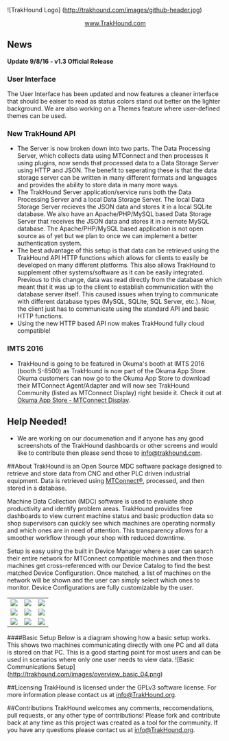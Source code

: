 <!--
  Title: TrakHound
  Description: Open Source MDC Software Package using MTConnect
  Author: Feenux LLC
  -->
  
![TrakHound Logo] (http://trakhound.com/images/github-header.jpg)

<p align="center">
  <a href="http://www.trakhound.com/">www.TrakHound.com</a>
</p>

## News
**Update 9/8/16 - v1.3 Official Release** 

### User Interface

The User Interface has been updated and now features a cleaner interface that should be eaiser to read as status colors stand out better on the lighter background. We are also working on a Themes feature where user-defined themes can be used.

### New TrakHound API
- The Server is now broken down into two parts. The Data Processing Server, which collects data using MTConnect and then processes it using plugins, now sends that processed data to a Data Storage Server using HTTP and JSON. The benefit to seperating these is that the data storage server can be written in many different formats and languages and provides the ability to store data in many more ways. 
- The TrakHound Server application/service runs both the Data Processing Server and a local Data Storage Server. The local Data Storage Server recieves the JSON data and stores it in a local SQLite database. We also have an Apache/PHP/MySQL based Data Storage Server that receives the JSON data and stores it in a remote MySQL database. The Apache/PHP/MySQL based application is not open source as of yet but we plan to once we can implement a better authentication system. 
- The best advantage of this setup is that data can be retrieved using the TrakHound API HTTP functions which allows for clients to easily be developed on many different platforms. This also allows TrakHound to supplement other systems/software as it can be easily integrated. Previous to this change, data was read directly from the database which meant that it was up to the client to establish communication with the database server itself. This caused issues when trying to communicate with different database types (MySQL, SQLite, SQL Server, etc.). Now, the client just has to communicate using the standard API and basic HTTP functions.
- Using the new HTTP based API now makes TrakHound fully cloud compatible!

### IMTS 2016
- TrakHound is going to be featured in Okuma's booth at IMTS 2016 (booth S-8500) as TrakHound is now part of the Okuma App Store. Okuma customers can now go to the Okuma App Store to download their MTConnect Agent/Adapter and will now see TrakHound Community (listed as MTConnect Display) right beside it. Check it out at <a href="https://www.myokuma.com/mtconnect-display">Okuma App Store - MTConnect Display</a>.


## Help Needed!

- We are working on our documenation and if anyone has any good screenshots of the TrakHound dashboards or other screens and would like to contribute then please send those to info@trakhound.com.


##About
TrakHound is an Open Source MDC software package designed to retrieve and store data from CNC and other PLC driven industrial equipment. Data is retrieved using <a href="http://mtconnect.org">MTConnect®</a>, processed, and then stored in a database. 

Machine Data Collection (MDC) software is used to evaluate shop productivity and identify problem areas. TrakHound provides free dashboards to view current machine status and basic production data so shop supervisors can quickly see which machines are operating normally and which ones are in need of attention. This transparency allows for a smoother workflow through your shop with reduced downtime. 

Setup is easy using the built in Device Manager where a user can search their entire network for MTConnect compatible machines and then those machines get cross-referenced with our Device Catalog to find the best matched Device Configuration. Once matched, a list of machines on the network will be shown and the user can simply select which ones to monitor. Device Configurations are fully customizable by the user.

 <table style="width:100%">
 
  <tr>
    <td><img src="http://www.trakhound.com/images/download_screenshots/trakhound_community/v1.3/overview_01.png"/></td>
    <td><img src="http://www.trakhound.com/images/download_screenshots/trakhound_community/v1.3/controllerstatus_01.png"/></td>
    <td><img src="http://www.trakhound.com/images/download_screenshots/trakhound_community/v1.3/oeetimeline_01.png"/></td>
  </tr>
  
  <tr>
    <td><img src="http://www.trakhound.com/images/download_screenshots/trakhound_community/v1.3/oeestatus_01.png"/></td>
    <td><img src="http://www.trakhound.com/images/download_screenshots/trakhound_community/v1.3/devicestatustimes_01.png"/></td>
    <td><img src="http://www.trakhound.com/images/download_screenshots/trakhound_community/v1.3/productionstatustimes_01.png"/></td>
  </tr>
  
  <tr>
    <td><img src="http://www.trakhound.com/images/download_screenshots/trakhound_community/v1.3/devicemanager_01.png"/></td>
    <td><img src="http://www.trakhound.com/images/download_screenshots/trakhound_community/v1.3/autodetect_01.png"/></td>
    <td><img src="http://www.trakhound.com/images/download_screenshots/trakhound_community/v1.3/edit_description_01.png"/></td>
  </tr>
 
</table> 


####Basic Setup
Below is a diagram showing how a basic setup works. This shows two machines communicating directly with one PC and all data is stored on that PC. This is a good starting point for most users and can be used in scenarios where only one user needs to view data.
![Basic Communications Setup] (http://trakhound.com/images/overview_basic_04.png)

##Licensing
TrakHound is licensed under the GPLv3 software license. For more information please contact us at info@TrakHound.org.

##Contributions
TrakHound welcomes any comments, reccomendations, pull requests, or any other type of contributions! Please fork and contribute back at any time as this project was created as a tool for the community. If you have any questions please contact us at info@TrakHound.org.
